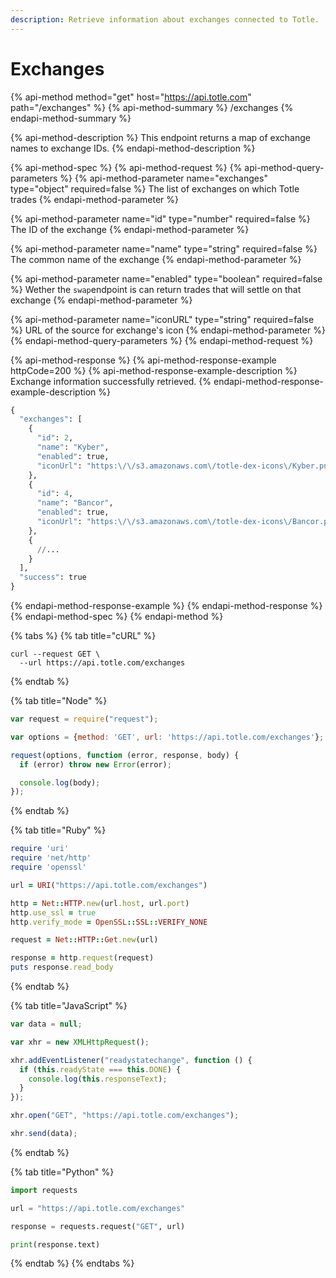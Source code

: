 ```yaml
---
description: Retrieve information about exchanges connected to Totle.
---
```


# Exchanges

{% api-method method="get" host="https://api.totle.com" path="/exchanges" %}
{% api-method-summary %}
/exchanges
{% endapi-method-summary %}

{% api-method-description %}
This endpoint returns a map of exchange names to exchange IDs.
{% endapi-method-description %}

{% api-method-spec %}
{% api-method-request %}
{% api-method-query-parameters %}
{% api-method-parameter name="exchanges" type="object" required=false %}
The list of exchanges on which Totle trades
{% endapi-method-parameter %}

{% api-method-parameter name="id" type="number" required=false %}
The ID of the exchange 
{% endapi-method-parameter %}

{% api-method-parameter name="name" type="string" required=false %}
The common name of the exchange
{% endapi-method-parameter %}

{% api-method-parameter name="enabled" type="boolean" required=false %}
Wether the `swap`endpoint is can return trades that will settle on that exchange
{% endapi-method-parameter %}

{% api-method-parameter name="iconURL" type="string" required=false %}
URL of the source for exchange's icon
{% endapi-method-parameter %}
{% endapi-method-query-parameters %}
{% endapi-method-request %}

{% api-method-response %}
{% api-method-response-example httpCode=200 %}
{% api-method-response-example-description %}
Exchange information successfully retrieved. 
{% endapi-method-response-example-description %}

```python
{
  "exchanges": [
    {
      "id": 2,
      "name": "Kyber",
      "enabled": true,
      "iconUrl": "https:\/\/s3.amazonaws.com\/totle-dex-icons\/Kyber.png"
    },
    {
      "id": 4,
      "name": "Bancor",
      "enabled": true,
      "iconUrl": "https:\/\/s3.amazonaws.com\/totle-dex-icons\/Bancor.png"
    },
    {
      //...
    }
  ],
  "success": true
}
```
{% endapi-method-response-example %}
{% endapi-method-response %}
{% endapi-method-spec %}
{% endapi-method %}

{% tabs %}
{% tab title="cURL" %}
```text
curl --request GET \
  --url https://api.totle.com/exchanges
```
{% endtab %}

{% tab title="Node" %}
```javascript
var request = require("request");

var options = {method: 'GET', url: 'https://api.totle.com/exchanges'};

request(options, function (error, response, body) {
  if (error) throw new Error(error);

  console.log(body);
});
```
{% endtab %}

{% tab title="Ruby" %}
```ruby
require 'uri'
require 'net/http'
require 'openssl'

url = URI("https://api.totle.com/exchanges")

http = Net::HTTP.new(url.host, url.port)
http.use_ssl = true
http.verify_mode = OpenSSL::SSL::VERIFY_NONE

request = Net::HTTP::Get.new(url)

response = http.request(request)
puts response.read_body
```
{% endtab %}

{% tab title="JavaScript" %}
```javascript
var data = null;

var xhr = new XMLHttpRequest();

xhr.addEventListener("readystatechange", function () {
  if (this.readyState === this.DONE) {
    console.log(this.responseText);
  }
});

xhr.open("GET", "https://api.totle.com/exchanges");

xhr.send(data);
```
{% endtab %}

{% tab title="Python" %}
```python
import requests

url = "https://api.totle.com/exchanges"

response = requests.request("GET", url)

print(response.text)
```
{% endtab %}
{% endtabs %}

